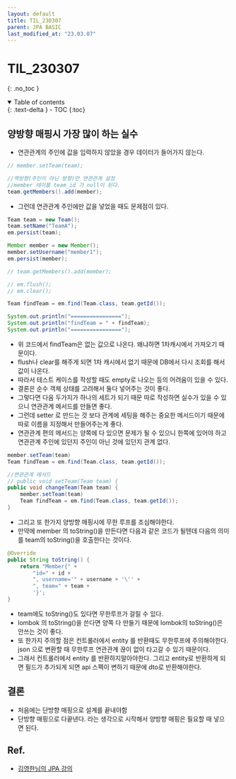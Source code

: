 ```yaml
---
layout: default
title: TIL_230307
parent: JPA BASIC
last_modified_at: "23.03.07"
---
```


# TIL_230307
{: .no_toc }

<details open markdown="block">
  <summary>
    Table of contents
  </summary>
  {: .text-delta }
- TOC
{:toc}
</details>

## 양방향 매핑시 가장 많이 하는 실수
- 연관관계의 주인에 값을 입력하지 않았을 경우 데이터가 들어가지 않는다.

```java
// member.setTeam(team);

//역방향(주인이 아닌 방향)만 연관관계 설정 
//member 테이블 team_id 가 null이 된다.
team.getMembers().add(member);
```
- 그런데 연관관계 주인에만 값을 넣었을 때도 문제점이 있다.


```java
Team team = new Team();
team.setName("TeamA");
em.persist(team);

Member member = new Member();
member.setUsername("member1");
em.persist(member);

// team.getMembers().add(member);

// em.flush();
// em.clear();

Team findTeam = em.find(Team.class, team.getId());

System.out.println("================");
System.out.println("findTeam = " + findTeam);
System.out.println("================");
```

- 위 코드에서 findTeam은 없는 값으로 나온다. 왜냐하면 1차캐시에서 가져오기 때문이다. 
- flush나 clear를 해주게 되면 1차 캐시에서 없기 때문에 DB에서 다시 조회를 해서 값이 나온다.
- 따라서 테스트 케이스를 작성할 때도 empty로 나오는 등의 어려움이 있을 수 있다.
- 결론은 순수 객체 상태를 고려해서 둘다 넣어주는 것이 좋다.
- 그렇다면 다음 두가지가 하나의 세트가 되기 때문 따로 작성하면 실수가 있을 수 있으니 연관관계 메서드를 만들면 좋다.
- 그런데 setter 로 만드는 것 보다 관계에 세팅을 해주는 중요한 메서드이기 때문에 따로 이름을 지정해서 만들어주는게 좋다.
- 연관관계 편의 메서드는 양쪽에 다 있으면 문제가 될 수 있으니 한쪽에 있어야 하고 연관관계 주인에 있던지 주인이 아닌 것에 있던지 관계 없다.

```java
member.setTeam(team) 
Team findTeam = em.find(Team.class, team.getId());

//연관관계 메서드
// public void setTeam(Team team) {
public void changeTeam(Team team) {
	member.setTeam(team) 
	Team findTeam = em.find(Team.class, team.getId());
}

```

- 그리고 또 한가지 양방향 매핑시에 무한 루프를 조심해야한다.
- 만약에 member 의 toString()을 만든다면 다음과 같은 코드가 될텐데 다음의 의미를 team의 toString()을 호출한다는 것이다.

```java
@Override
public String toString() {
	return "Member{" +
		"id=" + id +
		", username='" + username + '\'' +
		", team=" + team +
		'}';
}
```

- team에도 toString()도 있다면 무한루프가 걸릴 수 있다.
- lombok 의 toString()을 쓴다면 양쪽 다 만들기 때문에 lombok의 toString()은 안쓰는 것이 좋다.
- 또 한가지 주의할 점은 컨트롤러에서 entity 를 반환때도 무한루프에 주의해야한다. json 으로 변환할 때 무한루프 연관관계 끊이 없이 타고갈 수 있기 때문이다.
- 그래서 컨트롤러에서 entity 를 반환하지말아야한다. 그리고 entity로 반환하게 되면 필드가 추가되게 되면 api 스펙이 변하기 때문에 dto로 반환해야한다.

## 결론
- 처음에는 단방향 매핑으로 설계를 끝내야함
- 단방향 매핑으로 다끝낸다. 라는 생각으로 시작해서 양방향 매핑은 필요할 때 넣으면 된다.

## Ref.
- <a href="https://www.inflearn.com/course/ORM-JPA-Basic/dashboard">김영한님의 JPA 강의</a>
